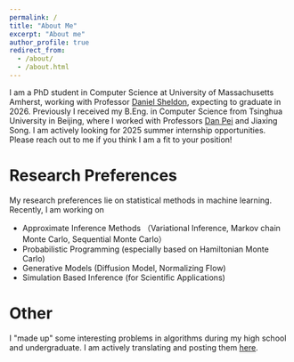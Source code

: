 ```yaml
---
permalink: /
title: "About Me"
excerpt: "About me"
author_profile: true
redirect_from: 
  - /about/
  - /about.html
---
```


I am a PhD student in Computer Science at University of Massachusetts Amherst, working with Professor [Daniel Sheldon](https://people.cs.umass.edu/~sheldon/index.html), expecting to graduate in 2026. Previously I received my B.Eng. in Computer Science from Tsinghua University in Beijing, where I worked with Professors [Dan Pei](https://netman.aiops.org/~peidan/) and Jiaxing Song. I am actively looking for 2025 summer internship opportunities. Please reach out to me if you think I am a fit to your position!

Research Preferences
======
My research preferences lie on statistical methods in machine learning. Recently, I am working on
+ Approximate Inference Methods （Variational Inference, Markov chain Monte Carlo, Sequential Monte Carlo）
+ Probabilistic Programming (especially based on Hamiltonian Monte Carlo)
+ Generative Models (Diffusion Model, Normalizing Flow)
+ Simulation Based Inference (for Scientific Applications)

Other
======
I "made up" some interesting problems in algorithms during my high school and undergraduate. I am actively translating and posting them [here](/algorithms/).